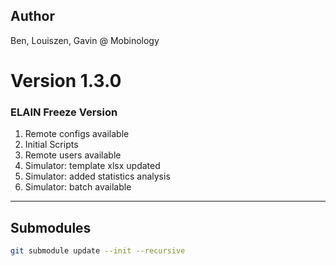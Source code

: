 ## Author

Ben, Louiszen, Gavin @ Mobinology

# Version 1.3.0

### ELAIN Freeze Version

1. Remote configs available
2. Initial Scripts
3. Remote users available
4. Simulator: template xlsx updated
5. Simulator: added statistics analysis
6. Simulator: batch available

---

## Submodules

```bash
git submodule update --init --recursive
```
